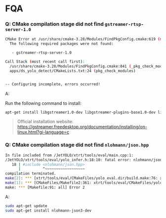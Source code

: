 # FQA

### Q: CMake compilation stage did not find `gstreamer-rtsp-server-1.0`

```sh
CMake Error at /usr/share/cmake-3.28/Modules/FindPkgConfig.cmake:619 (message):
  The following required packages were not found:

   - gstreamer-rtsp-server-1.0

Call Stack (most recent call first):
  /usr/share/cmake-3.28/Modules/FindPkgConfig.cmake:841 (_pkg_check_modules_internal)
  apps/ds_yolo_detect/CMakeLists.txt:24 (pkg_check_modules)


-- Configuring incomplete, errors occurred!
```

A:

Run the following command to install:

```sh
apt-get install libgstreamer1.0-dev libgstreamer-plugins-base1.0-dev libgstreamer-plugins-bad1.0-dev gstreamer1.0-plugins-base gstreamer1.0-plugins-good gstreamer1.0-plugins-bad gstreamer1.0-plugins-ugly gstreamer1.0-libav gstreamer1.0-tools gstreamer1.0-x gstreamer1.0-alsa gstreamer1.0-gl gstreamer1.0-gtk3 gstreamer1.0-qt5 gstreamer1.0-pulseaudio libgstrtspserver-1.0-dev
```

> Official installation website: https://gstreamer.freedesktop.org/documentation/installing/on-linux.html?gi-language=c

### Q: CMake compilation stage did not find `nlohmann/json.hpp`

```sh
In file included from /JetYOLO/xtrt/tools/eval/main.cpp:1:
/JetYOLO/xtrt/tools/eval/yolo_infer.h:18:10: fatal error: nlohmann/json.hpp: No such file or directory
   18 | #include <nlohmann/json.hpp>
      |          ^~~~~~~~~~~~~~~~~~~
compilation terminated.
make[2]: *** [xtrt/tools/eval/CMakeFiles/yolo_eval.dir/build.make:76: xtrt/tools/eval/CMakeFiles/yolo_eval.dir/main.cpp.o] Error 1
make[1]: *** [CMakeFiles/Makefile2:361: xtrt/tools/eval/CMakeFiles/yolo_eval.dir/all] Error 2
make: *** [Makefile:91: all] Error 2
```

A:

```sh
sudo apt-get update
sudo apt-get install nlohmann-json3-dev
```